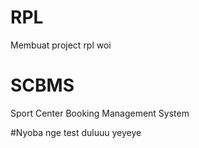 # RPL
Membuat project rpl woi
# SCBMS
Sport Center Booking Management System

#Nyoba nge test duluuu
yeyeye
